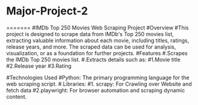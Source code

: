 # Major-Project-2
=======
#IMDb Top 250 Movies Web Scraping Project
#Overview
#This project is designed to scrape data from IMDb's Top 250 movies list, extracting valuable information about each movie, including titles, ratings, release years, and more. The scraped data can be used for analysis, visualization, or as a foundation for further projects.
#Features
#.Scrapes the IMDb Top 250 movies list.
#.Extracts details such as:
#1.Movie title
#2.Release year
#3.Rating

#Technologies Used
#Python: The primary programming language for the web scraping script.
#.Libraries:
#1. scrapy: For Crawling over Website and fetch data
#2.playwright: For browser automation and scraping dynamic content.
